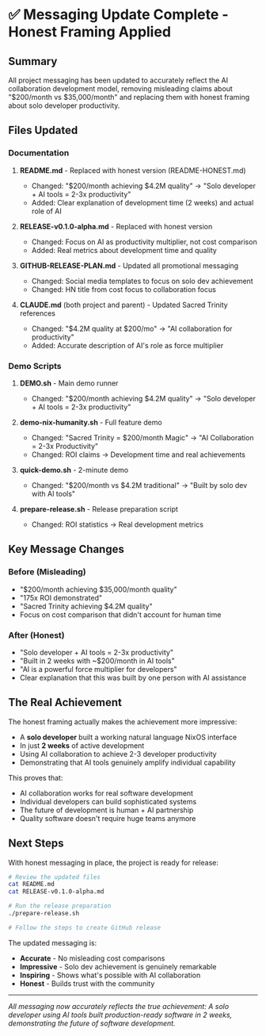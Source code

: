 # ✅ Messaging Update Complete - Honest Framing Applied

## Summary

All project messaging has been updated to accurately reflect the AI collaboration development model, removing misleading claims about "$200/month vs $35,000/month" and replacing them with honest framing about solo developer productivity.

## Files Updated

### Documentation
1. **README.md** - Replaced with honest version (README-HONEST.md)
   - Changed: "$200/month achieving $4.2M quality" → "Solo developer + AI tools = 2-3x productivity"
   - Added: Clear explanation of development time (2 weeks) and actual role of AI

2. **RELEASE-v0.1.0-alpha.md** - Replaced with honest version
   - Changed: Focus on AI as productivity multiplier, not cost comparison
   - Added: Real metrics about development time and quality

3. **GITHUB-RELEASE-PLAN.md** - Updated all promotional messaging
   - Changed: Social media templates to focus on solo dev achievement
   - Changed: HN title from cost focus to collaboration focus

4. **CLAUDE.md** (both project and parent) - Updated Sacred Trinity references
   - Changed: "$4.2M quality at $200/mo" → "AI collaboration for productivity"
   - Added: Accurate description of AI's role as force multiplier

### Demo Scripts
1. **DEMO.sh** - Main demo runner
   - Changed: "$200/month achieving $4.2M quality" → "Solo developer + AI tools = 2-3x productivity"

2. **demo-nix-humanity.sh** - Full feature demo
   - Changed: "Sacred Trinity = $200/month Magic" → "AI Collaboration = 2-3x Productivity"
   - Changed: ROI claims → Development time and real achievements

3. **quick-demo.sh** - 2-minute demo
   - Changed: "$200/month vs $4.2M traditional" → "Built by solo dev with AI tools"

4. **prepare-release.sh** - Release preparation script
   - Changed: ROI statistics → Real development metrics

## Key Message Changes

### Before (Misleading)
- "$200/month achieving $35,000/month quality"
- "175x ROI demonstrated"
- "Sacred Trinity achieving $4.2M quality"
- Focus on cost comparison that didn't account for human time

### After (Honest)
- "Solo developer + AI tools = 2-3x productivity"
- "Built in 2 weeks with ~$200/month in AI tools"
- "AI is a powerful force multiplier for developers"
- Clear explanation that this was built by one person with AI assistance

## The Real Achievement

The honest framing actually makes the achievement more impressive:
- A **solo developer** built a working natural language NixOS interface
- In just **2 weeks** of active development
- Using AI collaboration to achieve 2-3 developer productivity
- Demonstrating that AI tools genuinely amplify individual capability

This proves that:
- AI collaboration works for real software development
- Individual developers can build sophisticated systems
- The future of development is human + AI partnership
- Quality software doesn't require huge teams anymore

## Next Steps

With honest messaging in place, the project is ready for release:

```bash
# Review the updated files
cat README.md
cat RELEASE-v0.1.0-alpha.md

# Run the release preparation
./prepare-release.sh

# Follow the steps to create GitHub release
```

The updated messaging is:
- **Accurate** - No misleading cost comparisons
- **Impressive** - Solo dev achievement is genuinely remarkable
- **Inspiring** - Shows what's possible with AI collaboration
- **Honest** - Builds trust with the community

---

*All messaging now accurately reflects the true achievement: A solo developer using AI tools built production-ready software in 2 weeks, demonstrating the future of software development.*
